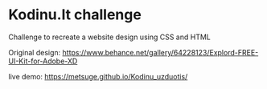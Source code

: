 # Kodinu.lt challenge

Challenge to recreate a website design using CSS and HTML

Original design: 
https://www.behance.net/gallery/64228123/Explord-FREE-UI-Kit-for-Adobe-XD


live demo: https://metsuge.github.io/Kodinu_uzduotis/

